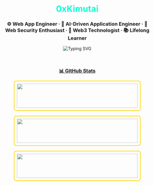 <h1 align="center"><span style="color:#00ffd5;"><b>0xKimutai</b></span></h1>
<h3 align="center">⚙️ Web App Engineer · 🧠 AI-Driven Application Engineer · 🔐 Web Security Enthusiast · 🔮 Web3 Technologist · 📚 Lifelong Learner</h3>

<p align="center">
  <img src="https://readme-typing-svg.demolab.com?font=Fira+Code&size=22&pause=1000&center=true&vCenter=true&width=550&lines=Building+clean+code+with+purpose.;Training+models+to+solve+real+problems.;AI-first+thinking+in+development.;Fullstack+%2B+AI+is+my+lane." alt="Typing SVG" />
</p>

<br/>

<h3 align="center"><u>📊 GitHub Stats</u></h3>

<div align="center" style="display: flex; flex-direction: column; align-items: center; gap: 16px;">

  <div style="border: 2px solid gold; border-radius: 8px; padding: 8px; width: 400px; height: 80px; overflow: hidden;">
    <img src="https://github-readme-stats.vercel.app/api?username=0xKimutai&show_icons=true&theme=tokyonight&hide_title=true&hide_rank=true" width="100%" height="100%" />
  </div>

  <div style="border: 2px solid gold; border-radius: 8px; padding: 8px; width: 400px; height: 80px; overflow: hidden;">
    <img src="https://streak-stats.demolab.com?user=0xKimutai&theme=tokyonight" width="100%" height="100%" />
  </div>

  <div style="border: 2px solid gold; border-radius: 8px; padding: 8px; width: 400px; height: 80px; overflow: hidden;">
    <img src="https://github-readme-stats.vercel.app/api/top-langs/?username=0xKimutai&layout=compact&theme=tokyonight" width="100%" height="100%" />
  </div>

</div>

